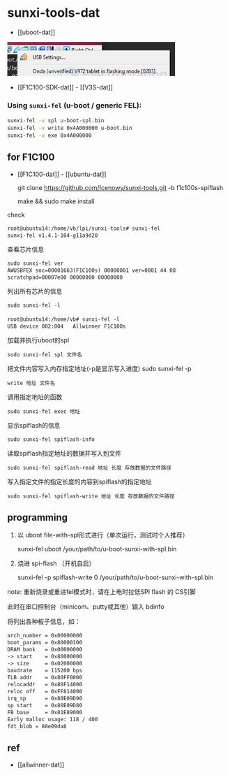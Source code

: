 
# sunxi-tools-dat

- [[uboot-dat]]

![](2025-07-16-12-35-43.png)

- [[F1C100-SDK-dat]] - [[V3S-dat]]

### Using `sunxi-fel` (u-boot / generic FEL):
```bash
sunxi-fel -v spl u-boot-spl.bin
sunxi-fel -v write 0x4A000000 u-boot.bin
sunxi-fel -v exe 0x4A000000
```




## for F1C100 

- [[F1C100-dat]] - [[ubuntu-dat]]

    git clone https://github.com/Icenowy/sunxi-tools.git -b f1c100s-spiflash

    make && sudo make install

check 

    root@ubuntu14:/home/vb/lpi/sunxi-tools# sunxi-fel
    sunxi-fel v1.4.1-104-g11a9d20

查看芯片信息

    sudo sunxi-fel ver
    AWUSBFEX soc=00001663(F1C100s) 00000001 ver=0001 44 08
    scratchpad=00007e00 00000000 00000000

列出所有芯片的信息

    sudo sunxi-fel -l

    root@ubuntu14:/home/vb# sunxi-fel -l
    USB device 002:004   Allwinner F1C100s 


加载并执行uboot的spl

    sudo sunxi-fel spl 文件名

把文件内容写入内存指定地址(-p是显示写入进度) sudo sunxi-fel -p

    write 地址 文件名

调用指定地址的函数

    sudo sunxi-fel exec 地址

显示spiflash的信息

    sudo sunxi-fel spiflash-info

读取spiflash指定地址的数据并写入到文件

    sudo sunxi-fel spiflash-read 地址 长度 存放数据的文件路径

写入指定文件的指定长度的内容到spiflash的指定地址

    sudo sunxi-fel spiflash-write 地址 长度 存放数据的文件路径

## programming 


1. 以 uboot file-with-spl形式进行（单次运行，测试时个人推荐）

    sunxi-fel uboot /your/path/to/u-boot-sunxi-with-spl.bin 

2. 烧进 spi-flash （开机自启）

    sunxi-fel -p spiflash-write 0 /your/path/to/u-boot-sunxi-with-spl.bin

note: 重新烧录或重进fel模式时，请在上电时拉低SPI flash 的 CS引脚

此时在串口控制台（minicom、putty或其他）输入 bdinfo

将列出各种板子信息，如：

    arch_number = 0x00000000
    boot_params = 0x80000100
    DRAM bank   = 0x00000000
    -> start    = 0x80000000
    -> size     = 0x02000000
    baudrate    = 115200 bps
    TLB addr    = 0x80FF0000
    relocaddr   = 0x80F14000
    reloc off   = 0xFF814000
    irq_sp      = 0x80E09D90
    sp start    = 0x80E09D80
    FB base     = 0x81E89000
    Early malloc usage: 118 / 400
    fdt_blob = 80e09da8


## ref 

- [[allwinner-dat]]
